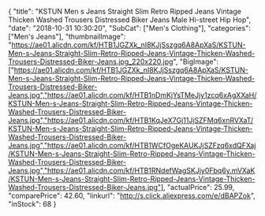{
	"title": "KSTUN Men s Jeans Straight Slim Retro Ripped Jeans Vintage Thicken Washed Trousers Distressed Biker Jeans Male Hi-street Hip Hop",
	"date": "2018-10-31 10:30:20",
	"SubCat": ["Men's Clothing"],
	"categories": ["Men's Jeans"],
	"thumbnailImage": "https://ae01.alicdn.com/kf/HTB1JGZXk_nI8KJjSszgq6A8ApXaS/KSTUN-Men-s-Jeans-Straight-Slim-Retro-Ripped-Jeans-Vintage-Thicken-Washed-Trousers-Distressed-Biker-Jeans.jpg_220x220.jpg",
	"BigImage": ["https://ae01.alicdn.com/kf/HTB1JGZXk_nI8KJjSszgq6A8ApXaS/KSTUN-Men-s-Jeans-Straight-Slim-Retro-Ripped-Jeans-Vintage-Thicken-Washed-Trousers-Distressed-Biker-Jeans.jpg","https://ae01.alicdn.com/kf/HTB1nDmKjYsTMeJjy1zcq6xAgXXaH/KSTUN-Men-s-Jeans-Straight-Slim-Retro-Ripped-Jeans-Vintage-Thicken-Washed-Trousers-Distressed-Biker-Jeans.jpg","https://ae01.alicdn.com/kf/HTB1KqJeX7Gj11JjSZFMq6xnRVXaT/KSTUN-Men-s-Jeans-Straight-Slim-Retro-Ripped-Jeans-Vintage-Thicken-Washed-Trousers-Distressed-Biker-Jeans.jpg","https://ae01.alicdn.com/kf/HTB1WCfOgeKAUKJjSZFzq6xdQFXaj/KSTUN-Men-s-Jeans-Straight-Slim-Retro-Ripped-Jeans-Vintage-Thicken-Washed-Trousers-Distressed-Biker-Jeans.jpg","https://ae01.alicdn.com/kf/HTB1RNdefWagSKJjy0Fbq6y.mVXaK/KSTUN-Men-s-Jeans-Straight-Slim-Retro-Ripped-Jeans-Vintage-Thicken-Washed-Trousers-Distressed-Biker-Jeans.jpg"],
	"actualPrice": 25.99,
	"comparePrice": 42.60,
	"linkurl": "http://s.click.aliexpress.com/e/dBAPZok",
	"inStock": 68
}
